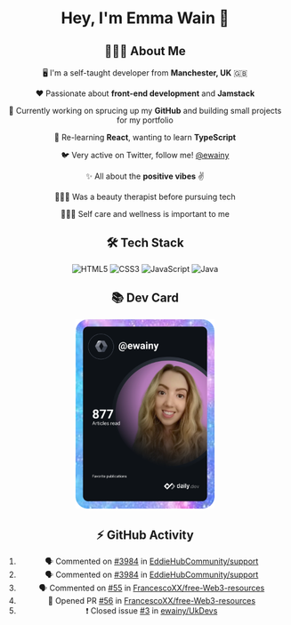 <div align="center">
  
  # Hey, I'm Emma Wain 👋


## 👩🏼‍💻 About Me

🖥  I'm a self-taught developer from **Manchester, UK** 🇬🇧

❤️ Passionate about **front-end development** and **Jamstack**

💼 Currently working on sprucing up my **GitHub** and building small projects for my portfolio

🌱 Re-learning **React**, wanting to learn **TypeScript**

🐦 Very active on Twitter, follow me! [@ewainy](https://twitter.com/ewainy) 

✨ All about the **positive vibes** ✌️

💆🏼‍♀️ Was a beauty therapist before pursuing tech

🧘🏼‍♀️ Self care and wellness is important to me 

## 🛠 Tech Stack

<img alt="HTML5" src="https://img.shields.io/badge/html5-%23f4c5ff.svg?style=for-the-badge&logo=html5&logoColor=000000"/>
<img alt="CSS3" src="https://img.shields.io/badge/css3-%23cdc9ff.svg?style=for-the-badge&logo=css3&logoColor=000000"/>
<img alt="JavaScript" src="https://img.shields.io/badge/javascript-%23c7e2ff.svg?style=for-the-badge&logo=javascript&logoColor=000000"/>
<img alt="Java" src="https://img.shields.io/badge/java-%23c2fffb.svg?style=for-the-badge&logo=java&logoColor=000000"/>


## 📚 Dev Card
<a href="https://app.daily.dev/ewainy"><img src="https://github.com/ewainy/ewainy/blob/main/devcard.svg" width="250" alt="my dev card which shows a picture of me and shows articles read and favourite tech categories from the platform daily dev"/></a>


## ⚡ GitHub Activity

<!--START_SECTION:activity-->
1. 🗣 Commented on [#3984](https://github.com/EddieHubCommunity/support/issues/3984) in [EddieHubCommunity/support](https://github.com/EddieHubCommunity/support)
2. 🗣 Commented on [#3984](https://github.com/EddieHubCommunity/support/issues/3984) in [EddieHubCommunity/support](https://github.com/EddieHubCommunity/support)
3. 🗣 Commented on [#55](https://github.com/FrancescoXX/free-Web3-resources/issues/55) in [FrancescoXX/free-Web3-resources](https://github.com/FrancescoXX/free-Web3-resources)
4. 💪 Opened PR [#56](https://github.com/FrancescoXX/free-Web3-resources/pull/56) in [FrancescoXX/free-Web3-resources](https://github.com/FrancescoXX/free-Web3-resources)
5. ❗️ Closed issue [#3](https://github.com/ewainy/UkDevs/issues/3) in [ewainy/UkDevs](https://github.com/ewainy/UkDevs)
<!--END_SECTION:activity-->

  </div>
